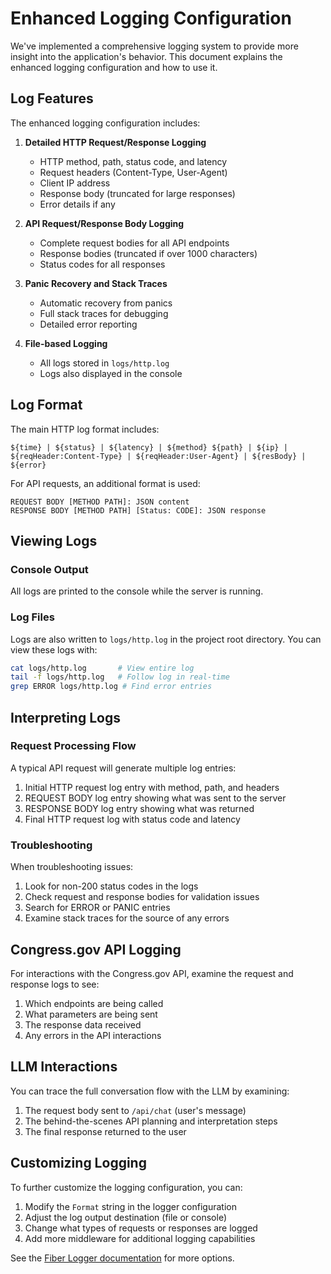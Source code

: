 # Enhanced Logging Configuration

We've implemented a comprehensive logging system to provide more insight into the application's behavior. This document explains the enhanced logging configuration and how to use it.

## Log Features

The enhanced logging configuration includes:

1. **Detailed HTTP Request/Response Logging**
   - HTTP method, path, status code, and latency
   - Request headers (Content-Type, User-Agent)
   - Client IP address
   - Response body (truncated for large responses)
   - Error details if any

2. **API Request/Response Body Logging**
   - Complete request bodies for all API endpoints
   - Response bodies (truncated if over 1000 characters)
   - Status codes for all responses

3. **Panic Recovery and Stack Traces**
   - Automatic recovery from panics
   - Full stack traces for debugging
   - Detailed error reporting

4. **File-based Logging**
   - All logs stored in `logs/http.log`
   - Logs also displayed in the console

## Log Format

The main HTTP log format includes:

```
${time} | ${status} | ${latency} | ${method} ${path} | ${ip} | ${reqHeader:Content-Type} | ${reqHeader:User-Agent} | ${resBody} | ${error}
```

For API requests, an additional format is used:

```
REQUEST BODY [METHOD PATH]: JSON content
RESPONSE BODY [METHOD PATH] [Status: CODE]: JSON response
```

## Viewing Logs

### Console Output

All logs are printed to the console while the server is running.

### Log Files

Logs are also written to `logs/http.log` in the project root directory. You can view these logs with:

```bash
cat logs/http.log       # View entire log
tail -f logs/http.log   # Follow log in real-time
grep ERROR logs/http.log # Find error entries
```

## Interpreting Logs

### Request Processing Flow

A typical API request will generate multiple log entries:

1. Initial HTTP request log entry with method, path, and headers
2. REQUEST BODY log entry showing what was sent to the server
3. RESPONSE BODY log entry showing what was returned
4. Final HTTP request log with status code and latency

### Troubleshooting

When troubleshooting issues:

1. Look for non-200 status codes in the logs
2. Check request and response bodies for validation issues
3. Search for ERROR or PANIC entries
4. Examine stack traces for the source of any errors

## Congress.gov API Logging

For interactions with the Congress.gov API, examine the request and response logs to see:

1. Which endpoints are being called
2. What parameters are being sent
3. The response data received
4. Any errors in the API interactions

## LLM Interactions

You can trace the full conversation flow with the LLM by examining:

1. The request body sent to `/api/chat` (user's message)
2. The behind-the-scenes API planning and interpretation steps
3. The final response returned to the user

## Customizing Logging

To further customize the logging configuration, you can:

1. Modify the `Format` string in the logger configuration
2. Adjust the log output destination (file or console)
3. Change what types of requests or responses are logged
4. Add more middleware for additional logging capabilities

See the [Fiber Logger documentation](https://docs.gofiber.io/api/middleware/logger) for more options.
